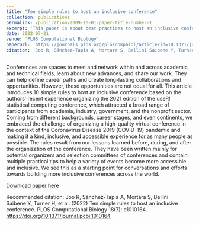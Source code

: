 ```yaml
---
title: "Ten simple rules to host an inclusive conference"
collection: publications
permalink: /publication/2009-10-01-paper-title-number-1
excerpt: 'This paper is about best practices to host an inclusive conference'
date: 2022-07-21
venue: 'PLOS Computational Biology'
paperurl: 'https://journals.plos.org/ploscompbiol/article?id=10.1371/journal.pcbi.1010164'
citation: 'Joo R, Sánchez-Tapia A, Mortara S, Bellini Saibene Y, Turner H, et al. (2022) Ten simple rules to host an inclusive conference. PLOS Computational Biology 18(7): e1010164. https://doi.org/10.1371/journal.pcbi.1010164'
---
```

Conferences are spaces to meet and network within and across academic and technical fields, learn about new advances, and share our work. They can help define career paths and create long-lasting collaborations and opportunities. However, these opportunities are not equal for all. This article introduces 10 simple rules to host an inclusive conference based on the authors’ recent experience organizing the 2021 edition of the useR! statistical computing conference, which attracted a broad range of participants from academia, industry, government, and the nonprofit sector. Coming from different backgrounds, career stages, and even continents, we embraced the challenge of organizing a high-quality virtual conference in the context of the Coronavirus Disease 2019 (COVID-19) pandemic and making it a kind, inclusive, and accessible experience for as many people as possible. The rules result from our lessons learned before, during, and after the organization of the conference. They have been written mainly for potential organizers and selection committees of conferences and contain multiple practical tips to help a variety of events become more accessible and inclusive. We see this as a starting point for conversations and efforts towards building more inclusive conferences across the world.

[Download paper here](https://journals.plos.org/ploscompbiol/article?id=10.1371/journal.pcbi.1010164)

Recommended citation: Joo R, Sánchez-Tapia A, Mortara S, Bellini Saibene Y, Turner H, et al. (2022) Ten simple rules to host an inclusive conference. PLOS Computational Biology 18(7): e1010164. https://doi.org/10.1371/journal.pcbi.1010164